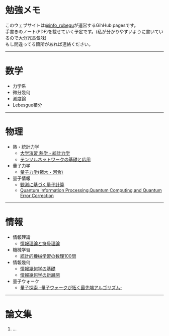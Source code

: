 # 勉強メモ

このウェブサイトは[@info_rubegu](https://twitter.com/info_rubegu)が運営するGihHub pagesです。  
手書きのノート(PDF)を載せていく予定です。(私が分かりやすいように書いているので大分冗長気味)  
もし間違ってる箇所があれば連絡ください。  

***
# 数学
- 力学系
- 微分幾何
- 測度論
- Lebesgue積分

***
# 物理
- 熱・統計力学
    - [大学演習 熱学・統計力学](https://yuuki-ichimiya.github.io/Physics/Thermal_Statistical_Mechanics/978_4785380328)
    - [テンソルネットワークの基礎と応用](https://yuuki-ichimiya.github.io/Physics/Thermal_Statistical_Mechanics/978_4781915159)
- 量子力学
    - [量子力学(猪木・河合)](https://yuuki-ichimiya.github.io/Physics/Quantum_Mechanics/978_4061532090)
- 量子情報
    - [観測に基づく量子計算](https://yuuki-ichimiya.github.io/Physics/Quantum_Information/978_4339028706)
    - [Quantum Information Processing,Quantum Computing,and Quantum Error Correction](https://yuuki-ichimiya.github.io/Physics/Quantum_Information/978_0128219829)

***
# 情報
- 情報理論
    - [情報理論と符号理論](https://yuuki-ichimiya.github.io/Information/Information_Theory/978_4621063422)
- 機械学習
    - [統計的機械学習の数理100問](https://yuuki-ichimiya.github.io/Information/Machine_Learning/978_4320125070)
- 情報幾何
    - [情報幾何学の基礎](https://yuuki-ichimiya.github.io/Information/Information_Geometry/978_4320114517)
    - [情報幾何学の新展開](https://yuuki-ichimiya.github.io/Information/Information_Geometry/978_4781914633)
- 量子ウォーク
    - [量子探索 -量子ウォークが拓く最先端アルゴリズム-](https://yuuki-ichimiya.github.io/Information/Quantum_Walk/978_4764906303)

***
# 論文集
1. ...


<!-- https://qiita.com/tbpgr/items/989c6badefff69377da7 -->
